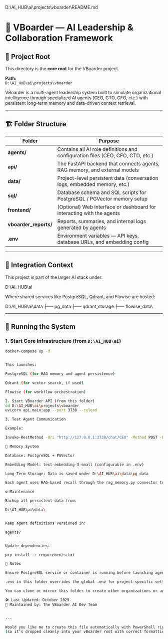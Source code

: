 D:\AI_HUB\ai\projects\vboarder\README.md

# 🧠 VBoarder — AI Leadership & Collaboration Framework

## 📍 Project Root
This directory is the **core root** for the VBoarder project.

**Path:**  
`D:\AI_HUB\ai\projects\vboarder`

VBoarder is a multi-agent leadership system built to simulate organizational intelligence through specialized AI agents (CEO, CTO, CFO, etc.) with persistent long-term memory and data-driven context retrieval.

---

## 🏗️ Folder Structure

| Folder | Purpose |
|---------|----------|
| **agents/** | Contains all AI role definitions and configuration files (CEO, CFO, CTO, etc.) |
| **api/** | The FastAPI backend that connects agents, RAG memory, and external models |
| **data/** | Project-level persistent data (conversation logs, embedded memory, etc.) |
| **sql/** | Database schema and SQL scripts for PostgreSQL / PGVector memory setup |
| **frontend/** | (Optional) Web interface or dashboard for interacting with the agents |
| **vboarder_reports/** | Reports, summaries, and internal logs generated by agents |
| **.env** | Environment variables — API keys, database URLs, and embedding config |

---

## 🧩 Integration Context

This project is part of the larger AI stack under:


D:\AI_HUB\ai


Where shared services like PostgreSQL, Qdrant, and Flowise are hosted:


D:\AI_HUB\ai\data
├── pg_data
├── qdrant_storage
├── flowise_data\


---

## 🚀 Running the System

### 1. Start Core Infrastructure (from `D:\AI_HUB\ai`)
```bash
docker-compose up -d


This launches:

PostgreSQL (for RAG memory and agent persistence)

Qdrant (for vector search, if used)

Flowise (for workflow orchestration)

2. Start VBoarder API (from this folder)
cd D:\AI_HUB\ai\projects\vboarder
uvicorn api.main:app --port 3738 --reload

3. Test Agent Communication

Example:

Invoke-RestMethod -Uri "http://127.0.0.1:3738/chat/CEO" -Method POST -Body '{"message":"Hello, what is our priority this week?"}' -ContentType "application/json"

🧠 Memory System

Database: PostgreSQL + PGVector

Embedding Model: text-embedding-3-small (configurable in .env)

Long-Term Storage: Data is saved under D:\AI_HUB\ai\data\pg_data

Each agent uses RAG-based recall through the rag_memory.py connector to access prior context, documents, and strategic notes.

⚙️ Maintenance

Backup all persistent data from:

D:\AI_HUB\ai\data\


Keep agent definitions versioned in:

agents/


Update dependencies:

pip install -r requirements.txt

🧭 Notes

Ensure PostgreSQL service or container is running before launching agents.

.env in this folder overrides the global .env for project-specific settings.

You can clone or mirror this folder to create other organizations or agent systems.

🛠️ Last Updated: October 2025
📍 Maintained by: The VBoarder AI Dev Team


---

Would you like me to create this file automatically with PowerShell right now  
(so it’s dropped cleanly into your vBoarder root with correct formatting)?
